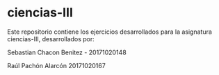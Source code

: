 # ciencias-III

Este repositorio contiene los ejercicios desarrollados para la asignatura ciencias-III, desarrollados por:

Sebastian Chacon Benitez - 20171020148

Raúl Pachón Alarcón 20171020167

